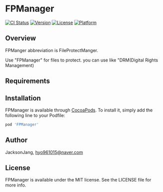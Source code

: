 # FPManager

[![CI Status](https://img.shields.io/travis/JacksonJang/FPManager.svg?style=flat)](https://travis-ci.org/JacksonJang/FPManager)
[![Version](https://img.shields.io/cocoapods/v/FPManager.svg?style=flat)](https://cocoapods.org/pods/FPManager)
[![License](https://img.shields.io/cocoapods/l/FPManager.svg?style=flat)](https://cocoapods.org/pods/FPManager)
[![Platform](https://img.shields.io/cocoapods/p/FPManager.svg?style=flat)](https://cocoapods.org/pods/FPManager)

## Overview

FPManger abbreviation is FileProtectManger.

Use "FPManager" for files to protect. you can use like "DRM(Digital Rights Management)

## Requirements

## Installation

FPManager is available through [CocoaPods](https://cocoapods.org). To install
it, simply add the following line to your Podfile:

```ruby
pod 'FPManager'
```

## Author

JacksonJang, hyo961015@naver.com

## License

FPManager is available under the MIT license. See the LICENSE file for more info.
